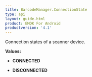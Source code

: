 ```yaml
---
title: BarcodeManager.ConnectionState
type: api
layout: guide.html
product: EMDK For Android
productversion: '4.1'
---
```



Connection states of a scanner device.

**Values:**

* **CONNECTED**

* **DISCONNECTED**









